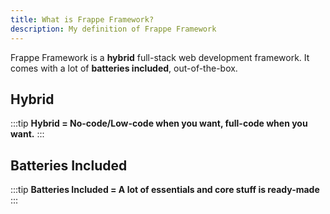 ```yaml
---
title: What is Frappe Framework?
description: My definition of Frappe Framework
---
```


Frappe Framework is a **hybrid** full-stack web development framework. It comes with a lot of **batteries included**, out-of-the-box.


## Hybrid

:::tip
**Hybrid = No-code/Low-code when you want, full-code when you want.**
:::

## Batteries Included

:::tip
**Batteries Included = A lot of essentials and core stuff is ready-made**
:::